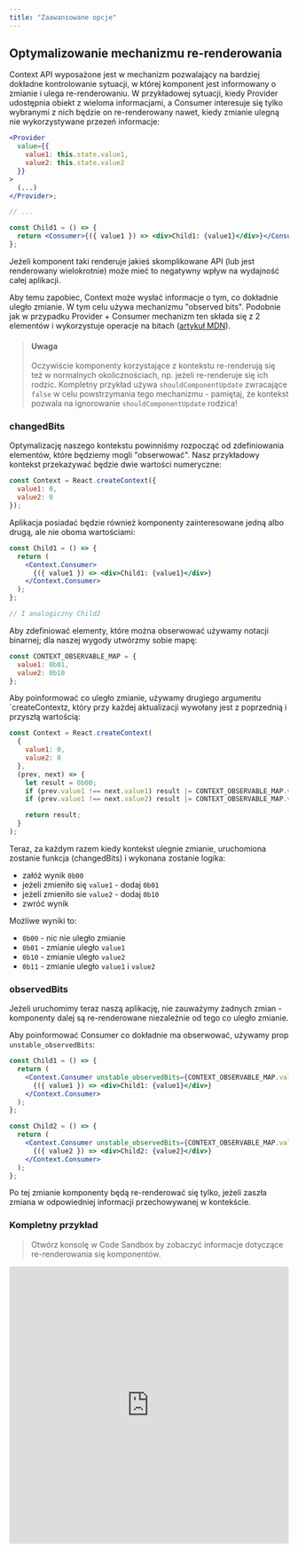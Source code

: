 ```yaml
---
title: "Zaawansowane opcje"
---
```


## Optymalizowanie mechanizmu re-renderowania

Context API wyposażone jest w mechanizm pozwalający na bardziej dokładne kontrolowanie sytuacji, w której komponent jest informowany o zmianie i ulega re-renderowaniu. W przykładowej sytuacji, kiedy Provider udostępnia obiekt z wieloma informacjami, a Consumer interesuje się tylko wybranymi z nich będzie on re-renderowany nawet, kiedy zmianie ulegną nie wykorzystywane przezeń informacje:

```jsx
<Provider
  value={{
    value1: this.state.value1,
    value2: this.state.value2
  }}
>
  (...)
</Provider>;

// ...

const Child1 = () => {
  return <Consumer>{({ value1 }) => <div>Child1: {value1}</div>}</Consumer>;
};
```

Jeżeli komponent taki renderuje jakieś skomplikowane API (lub jest renderowany wielokrotnie) może mieć to negatywny wpływ na wydajność całej aplikacji.

Aby temu zapobiec, Context może wysłać informacje o tym, co dokładnie uległo zmianie. W tym celu używa mechanizmu "observed bits". Podobnie jak w przypadku Provider + Consumer mechanizm ten składa się z 2 elementów i wykorzystuje operacje na bitach ([artykuł MDN](https://developer.mozilla.org/en-US/docs/Web/JavaScript/Reference/Operators/Bitwise_Operators)).

> #### Uwaga
>
> Oczywiście komponenty korzystające z kontekstu re-renderują się też w normalnych okolicznościach, np. jeżeli re-renderuje się ich rodzic. Kompletny przykład używa `shouldComponentUpdate` zwracające `false` w celu powstrzymania tego mechanizmu - pamiętaj, że kontekst pozwala na ignorowanie `shouldComponentUpdate` rodzica!

### changedBits

Optymalizację naszego kontekstu powinniśmy rozpocząć od zdefiniowania elementów, które będziemy mogli "obserwować". Nasz przykładowy kontekst przekazywać będzie dwie wartości numeryczne:

```js
const Context = React.createContext({
  value1: 0,
  value2: 0
});
```

Aplikacja posiadać będzie również komponenty zainteresowane jedną albo drugą, ale nie oboma wartościami:

```jsx
const Child1 = () => {
  return (
    <Context.Consumer>
      {({ value1 }) => <div>Child1: {value1}</div>}
    </Context.Consumer>
  );
};

// I analogiczny Child2
```

Aby zdefiniować elementy, które można obserwować używamy notacji binarnej; dla naszej wygody utwórzmy sobie mapę:

```js
const CONTEXT_OBSERVABLE_MAP = {
  value1: 0b01,
  value2: 0b10
};
```

Aby poinformować co uległo zmianie, używamy drugiego argumentu `createContextz, który przy każdej aktualizacji wywołany jest z poprzednią i przyszłą wartością:

```js
const Context = React.createContext(
  {
    value1: 0,
    value2: 0
  },
  (prev, next) => {
    let result = 0b00;
    if (prev.value1 !== next.value1) result |= CONTEXT_OBSERVABLE_MAP.value1;
    if (prev.value1 !== next.value2) result |= CONTEXT_OBSERVABLE_MAP.value2;

    return result;
  }
);
```

Teraz, za każdym razem kiedy kontekst ulegnie zmianie, uruchomiona zostanie funkcja (changedBits) i wykonana zostanie logika:

- załóż wynik `0b00`
- jeżeli zmieniło się `value1` - dodaj `0b01`
- jeżeli zmieniło sie `value2` - dodaj `0b10`
- zwróć wynik

Możliwe wyniki to:

- `0b00` - nic nie uległo zmianie
- `0b01` - zmianie uległo `value1`
- `0b10` - zmianie uległo `value2`
- `0b11` - zmianie uległo `value1` i `value2`

### observedBits

Jeżeli uruchomimy teraz naszą aplikację, nie zauważymy żadnych zmian - komponenty dalej są re-renderowane niezależnie od tego co uległo zmianie.

Aby poinformować Consumer co dokładnie ma obserwować, używamy prop `unstable_observedBits`:

```jsx
const Child1 = () => {
  return (
    <Context.Consumer unstable_observedBits={CONTEXT_OBSERVABLE_MAP.value1}>
      {({ value1 }) => <div>Child1: {value1}</div>}
    </Context.Consumer>
  );
};

const Child2 = () => {
  return (
    <Context.Consumer unstable_observedBits={CONTEXT_OBSERVABLE_MAP.value2}>
      {({ value2 }) => <div>Child2: {value2}</div>}
    </Context.Consumer>
  );
};
```

Po tej zmianie komponenty będą re-renderować się tylko, jeżeli zaszła zmiana w odpowiedniej informacji przechowywanej w kontekście.

### Kompletny przykład

> Otwórz konsolę w Code Sandbox by zobaczyć informacje dotyczące re-renderowania się komponentów.

<iframe src="https://codesandbox.io/embed/x3jrmjk1xo" style="width:100%; height:500px; border:0; border-radius: 4px; overflow:hidden;" sandbox="allow-modals allow-forms allow-popups allow-scripts allow-same-origin"></iframe>
